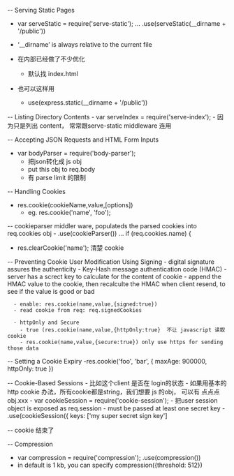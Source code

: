 -- Serving Static Pages
  - var serveStatic = require('serve-static'); 
    ...
    .use(serveStatic(__dirname + '/public'))
  
  - ‘__dirname’ is always relative to the current file 
  
  - 在内部已经做了不少优化
    - 默认找 index.html 
  
  - 也可以这样用
    - use(express.static(__dirname + '/public'))
    
--  Listing Directory Contents
    - var serveIndex = require('serve-index');
    - 因为只是列出 content， 常常跟serve-static middleware 连用 
    
-- Accepting JSON Requests and HTML Form Inputs
  - var bodyParser = require('body-parser');
    - 把json转化成 js obj 
    - put this obj to req.body 
    - 有 parse limit 的限制 
  
-- Handling Cookies   
  - res.cookie(cookieName,value,[options])
    - eg. res.cookie('name', 'foo');
  
  -- cookieparser middler ware, populateds the parsed cookies into req.cookies obj 
      - .use(cookieParser())
        ... 
        if (req.cookies.name) {
        
  - res.clearCookie('name'); 清楚 cookie
  
  -- Preventing Cookie User Modification Using Signing
    - digital signature assures the authenticity 
      - Key-Hash message authentication code (HMAC)
        - server has a screct key to calculate for the content of cookie
        - append the HMAC value to the cookie, then recalculte the HMAC when client resend, to see if the value is good or bad 
        
      - enable: res.cookie(name,value,{signed:true}) 
      - read cookie from req: req.signedCookies
  
      - httpOnly and Secure
        - true (res.cookie(name,value,{httpOnly:true}  不让 javascript 读取 cookie  
        - res.cookie(name,value,{secure:true}) only use https for sending those data 
        
  -- Setting a Cookie Expiry
    -res.cookie('foo', 'bar', { maxAge: 900000, httpOnly: true })
  
  -- Cookie-Based Sessions - 比如这个client 是否在 login的状态 
    - 如果用基本的http cookie 办法，所有cookie都是string，我们想要 js 的obj， 可以有 点点点 obj.xxx
    - var cookieSession = require('cookie-session'); 
      - 把user session object is exposed as req.session
      - must be passed at least one secret key
        - .use(cookieSession({
            keys: ['my super secret sign key']
  
  -- cookie 结束了
  
-- Compression
  - var compression = require('compression');
    .use(compression())
  - in default is 1 kb, you can specify compression({threshold: 512})
  
  
  
  
  
  
  
  
  
  
  
  
  
  
  
  
  
  
  
  
  
  
  
  
  
  
  
  
  

